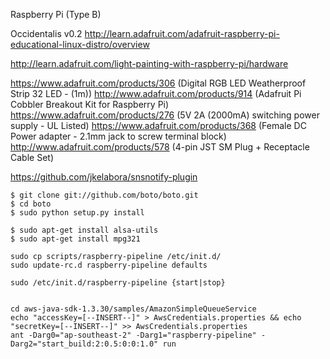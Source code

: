 
Raspberry Pi (Type B)

Occidentalis v0.2
http://learn.adafruit.com/adafruit-raspberry-pi-educational-linux-distro/overview


http://learn.adafruit.com/light-painting-with-raspberry-pi/hardware

https://www.adafruit.com/products/306 (Digital RGB LED Weatherproof Strip 32 LED - (1m))
http://www.adafruit.com/products/914 (Adafruit Pi Cobbler Breakout Kit for Raspberry Pi)
https://www.adafruit.com/products/276 (5V 2A (2000mA) switching power supply - UL Listed)
https://www.adafruit.com/products/368 (Female DC Power adapter - 2.1mm jack to screw terminal block)
http://www.adafruit.com/products/578 (4-pin JST SM Plug + Receptacle Cable Set)


https://github.com/jkelabora/snsnotify-plugin

```
$ git clone git://github.com/boto/boto.git
$ cd boto
$ sudo python setup.py install

$ sudo apt-get install alsa-utils
$ sudo apt-get install mpg321

sudo cp scripts/raspberry-pipeline /etc/init.d/
sudo update-rc.d raspberry-pipeline defaults

sudo /etc/init.d/raspberry-pipeline {start|stop}


cd aws-java-sdk-1.3.30/samples/AmazonSimpleQueueService
echo "accessKey=[--INSERT--]" > AwsCredentials.properties && echo "secretKey=[--INSERT--]" >> AwsCredentials.properties
ant -Darg0="ap-southeast-2" -Darg1="raspberry-pipeline" -Darg2="start_build:2:0.5:0:0:1.0" run

```
